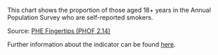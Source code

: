 This chart shows the proportion of those aged 18+ years in the Annual Population Survey who are self-reported smokers.

Source: [PHE Fingertips (PHOF 2.14)](https://fingertips.phe.org.uk/profile/public-health-outcomes-framework)

Further information about the indicator can be found [here](https://fingertips.phe.org.uk/search/92443).


